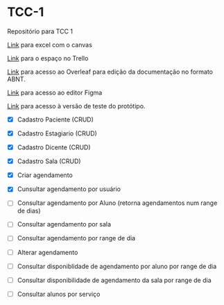 
# TCC-1
Repositório para TCC 1

[Link](https://docs.google.com/spreadsheets/d/1Wg0_WSM1cKlJDJxukiATtz1dRjC7MpnP/edit#gid=1255062285) para excel com o canvas

[Link](https://trello.com/w/tcci54/home) para o espaço no Trello

[Link](https://pt.overleaf.com/2744385382vvfggmtsrtpz) para acesso ao Overleaf para edição da documentação no formato ABNT.

[Link](https://www.figma.com/file/s0W63PmAQJdSioNTx2fzrM/Tela-login%2Fcadastro?type=design&t=fPxSifL3scn1T3ip-1) para acesso ao editor Figma

[Link](https://www.figma.com/proto/s0W63PmAQJdSioNTx2fzrM/Tela-login%2Fcadastro?type=design&node-id=0-3&scaling=contain&page-id=0%3A1) para acesso à versão de teste do protótipo.


- [X] Cadastro Paciente (CRUD)
- [X] Cadastro Estagiario (CRUD)
- [X] Cadastro Dicente (CRUD)
- [X] Cadastro Sala (CRUD)
- [X] Criar agendamento
- [X] Cunsultar agendamento por usuário
- [ ] Consultar agendamento por Aluno (retorna agendamentos num range de dias)
- [ ] Consultar agendamento por sala
- [ ] Consultar agendamento por range de dia 
- [ ] Alterar agendamento
- [ ] Consultar disponiblidade de agendamento por aluno por range de dia
- [ ] Consultar disponibilidade de agendamento da sala por range de dia
- [ ] Consultar alunos por serviço

